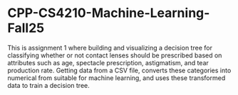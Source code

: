 # CPP-CS4210-Machine-Learning-Fall25

This is assignment 1 where building and visualizing a decision tree for classifying whether or not contact lenses should be prescribed based on attributes such as age, spectacle prescription, astigmatism, and tear production rate. Getting data from a CSV file,  converts these categories into numerical from suitable for machine learning, and uses these transformed data to train a decision tree. 